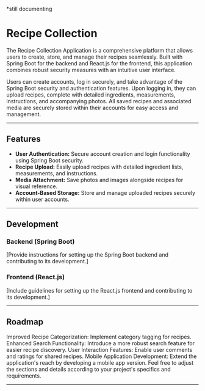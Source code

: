 *still documenting
# Recipe Collection

The Recipe Collection Application is a comprehensive platform that allows users to create, store, and manage their recipes seamlessly. Built with Spring Boot for the backend and React.js for the frontend, this application combines robust security measures with an intuitive user interface.

Users can create accounts, log in securely, and take advantage of the Spring Boot security and authentication features. Upon logging in, they can upload recipes, complete with detailed ingredients, measurements, instructions, and accompanying photos. All saved recipes and associated media are securely stored within their accounts for easy access and management.

---

## Features
- **User Authentication:** Secure account creation and login functionality using Spring Boot security.
- **Recipe Upload:** Easily upload recipes with detailed ingredient lists, measurements, and instructions.
- **Media Attachment:** Save photos and images alongside recipes for visual reference.
- **Account-Based Storage:** Store and manage uploaded recipes securely within user accounts.

---

## Development
### Backend (Spring Boot)
[Provide instructions for setting up the Spring Boot backend and contributing to its development.]

### Frontend (React.js)
[Include guidelines for setting up the React.js frontend and contributing to its development.]

---

## Roadmap
Improved Recipe Categorization: Implement category tagging for recipes.
Enhanced Search Functionality: Introduce a more robust search feature for easier recipe discovery.
User Interaction Features: Enable user comments and ratings for shared recipes.
Mobile Application Development: Extend the application's reach by developing a mobile app version.
Feel free to adjust the sections and details according to your project's specifics and requirements.

---
